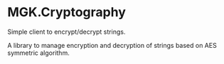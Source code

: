 # MGK.Cryptography
Simple client to encrypt/decrypt strings.

A library to manage encryption and decryption of strings based on AES symmetric algorithm.
